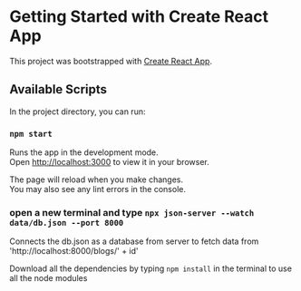 # Getting Started with Create React App

This project was bootstrapped with [Create React App](https://github.com/facebook/create-react-app).

## Available Scripts

In the project directory, you can run:

### `npm start`

Runs the app in the development mode.\
Open [http://localhost:3000](http://localhost:3000) to view it in your browser.

The page will reload when you make changes.\
You may also see any lint errors in the console.

### open a new terminal and type `npx json-server --watch data/db.json --port 8000`

Connects the db.json as a database from server to fetch data from 'http://localhost:8000/blogs/' + id'

Download all the dependencies by typing `npm install` in the terminal to use all the node modules
